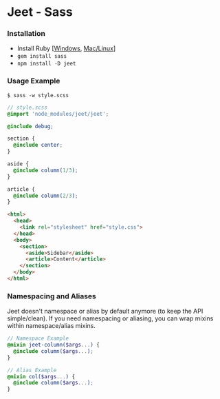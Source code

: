 # Jeet - Sass

### Installation

- Install Ruby [[Windows](http://rubyinstaller.org/), [Mac/Linux](https://github.com/sstephenson/rbenv)]
- `gem install sass`
- `npm install -D jeet`

### Usage Example

```fish
$ sass -w style.scss
```

```scss
// style.scss
@import 'node_modules/jeet/jeet';

@include debug;

section {
  @include center;
}

aside {
  @include column(1/3);
}

article {
  @include column(2/3);
}
```

```html
<html>
  <head>
    <link rel="stylesheet" href="style.css">
  </head>
  <body>
    <section>
      <aside>Sidebar</aside>
      <article>Content</article>
    </section>
  </body>
</html>
```

### Namespacing and Aliases

Jeet doesn't namespace or alias by default anymore (to keep the API simple/clean). If you need namespacing or aliasing, you can wrap mixins within namespace/alias mixins.

```scss
// Namespace Example
@mixin jeet-column($args...) {
  @include column($args...);
}

// Alias Example
@mixin col($args...) {
  @include column($args...);
}
```
